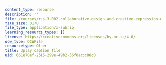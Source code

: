 ```yaml
---
content_type: resource
description: ''
file: /courses/res-3-002-collaborative-design-and-creative-expression-with-arduino-microcontrollers-january-iap-2017/661e70ef2515299e49b256f8acbc88c0_psoIl5k1FIs.srt
file_size: 3170
file_type: application/x-subrip
learning_resource_types: []
license: https://creativecommons.org/licenses/by-nc-sa/4.0/
ocw_type: OCWFile
resourcetype: Other
title: 3play caption file
uid: 661e70ef-2515-299e-49b2-56f8acbc88c0
---
```

